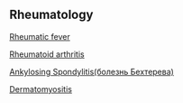 Rheumatology
---
[Rheumatic fever](rheumatology/rheumatic_fever.md)

[Rheumatoid arthritis](rheumatology/rheumatoid_arthritis.md)

[Ankylosing Spondylitis(болезнь Бехтерева)](rheumatology/as.md)

[Dermatomyositis](rheumatology/dermatomyositis.md)
